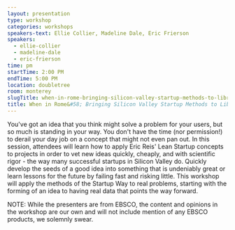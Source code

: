 ```yaml
---
layout: presentation
type: workshop
categories: workshops
speakers-text: Ellie Collier, Madeline Dale, Eric Frierson
speakers:
  - ellie-collier
  - madeline-dale
  - eric-frierson
time: pm
startTime: 2:00 PM
endTime: 5:00 PM
location: doubletree
room: monterey
slugTitle: when-in-rome-bringing-silicon-valley-startup-methods-to-library-innovation
title: When in Rome&#58; Bringing Silicon Valley Startup Methods to Library Innovation
---
```


You've got an idea that you think might solve a problem for your users, but so much is standing in your way.  You don't have the time (nor permission!) to derail your day job on a concept that might not even pan out. In this session, attendees will learn how to apply Eric Reis' Lean Startup concepts to projects in order to vet new ideas quickly, cheaply, and with scientific rigor - the way many successful startups in Silicon Valley do.  Quickly develop the seeds of a good idea into something that is undeniably great or learn lessons for the future by failing fast and risking little. This workshop will apply the methods of the Startup Way to real problems, starting with the forming of an idea to having real data that points the way forward.

NOTE: While the presenters are from EBSCO, the content and opinions in the workshop are our own and will not include mention of any EBSCO products, we solemnly swear.
